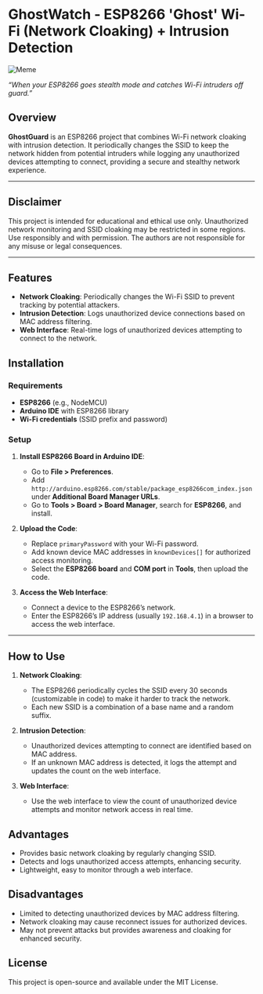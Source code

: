 # GhostWatch - ESP8266 'Ghost' Wi-Fi (Network Cloaking) + Intrusion Detection

![Meme](https://i.imgflip.com/2wifvo.jpg)

*“When your ESP8266 goes stealth mode and catches Wi-Fi intruders off guard.”*

## Overview
**GhostGuard** is an ESP8266 project that combines Wi-Fi network cloaking with intrusion detection. It periodically changes the SSID to keep the network hidden from potential intruders while logging any unauthorized devices attempting to connect, providing a secure and stealthy network experience.

---

## Disclaimer
This project is intended for educational and ethical use only. Unauthorized network monitoring and SSID cloaking may be restricted in some regions. Use responsibly and with permission. The authors are not responsible for any misuse or legal consequences.

---

## Features
- **Network Cloaking**: Periodically changes the Wi-Fi SSID to prevent tracking by potential attackers.
- **Intrusion Detection**: Logs unauthorized device connections based on MAC address filtering.
- **Web Interface**: Real-time logs of unauthorized devices attempting to connect to the network.

## Installation

### Requirements
- **ESP8266** (e.g., NodeMCU)
- **Arduino IDE** with ESP8266 library
- **Wi-Fi credentials** (SSID prefix and password)

### Setup
1. **Install ESP8266 Board in Arduino IDE**:
   - Go to **File > Preferences**.
   - Add `http://arduino.esp8266.com/stable/package_esp8266com_index.json` under **Additional Board Manager URLs**.
   - Go to **Tools > Board > Board Manager**, search for **ESP8266**, and install.

2. **Upload the Code**:
   - Replace `primaryPassword` with your Wi-Fi password.
   - Add known device MAC addresses in `knownDevices[]` for authorized access monitoring.
   - Select the **ESP8266 board** and **COM port** in **Tools**, then upload the code.

3. **Access the Web Interface**:
   - Connect a device to the ESP8266’s network.
   - Enter the ESP8266’s IP address (usually `192.168.4.1`) in a browser to access the web interface.

---

## How to Use
1. **Network Cloaking**:
   - The ESP8266 periodically cycles the SSID every 30 seconds (customizable in code) to make it harder to track the network.
   - Each new SSID is a combination of a base name and a random suffix.

2. **Intrusion Detection**:
   - Unauthorized devices attempting to connect are identified based on MAC address.
   - If an unknown MAC address is detected, it logs the attempt and updates the count on the web interface.

3. **Web Interface**:
   - Use the web interface to view the count of unauthorized device attempts and monitor network access in real time.

## Advantages
- Provides basic network cloaking by regularly changing SSID.
- Detects and logs unauthorized access attempts, enhancing security.
- Lightweight, easy to monitor through a web interface.

## Disadvantages
- Limited to detecting unauthorized devices by MAC address filtering.
- Network cloaking may cause reconnect issues for authorized devices.
- May not prevent attacks but provides awareness and cloaking for enhanced security.

## License
This project is open-source and available under the MIT License.

